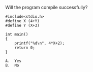 Will the program compile successfully?


```
#include<stdio.h>
#define X (4+Y)
#define Y (X+3)

int main()
{
    printf("%d\n", 4*X+2);
    return 0;
}
```
	A.	Yes
	B.	No
	
	